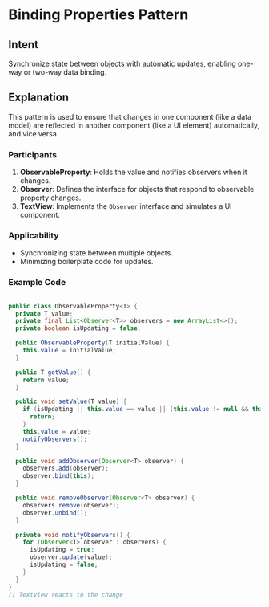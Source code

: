 # Binding Properties Pattern

## Intent
Synchronize state between objects with automatic updates, enabling one-way or two-way data binding.

## Explanation

This pattern is used to ensure that changes in one component (like a data model) are reflected in another component (like a UI element) automatically, and vice versa.

### Participants
1. **ObservableProperty**: Holds the value and notifies observers when it changes.
2. **Observer**: Defines the interface for objects that respond to observable property changes.
3. **TextView**: Implements the `Observer` interface and simulates a UI component.

### Applicability
- Synchronizing state between multiple objects.
- Minimizing boilerplate code for updates.

### Example Code
```java

public class ObservableProperty<T> {
  private T value;
  private final List<Observer<T>> observers = new ArrayList<>();
  private boolean isUpdating = false;

  public ObservableProperty(T initialValue) {
    this.value = initialValue;
  }

  public T getValue() {
    return value;
  }

  public void setValue(T value) {
    if (isUpdating || this.value == value || (this.value != null && this.value.equals(value))) {
      return;
    }
    this.value = value;
    notifyObservers();
  }

  public void addObserver(Observer<T> observer) {
    observers.add(observer);
    observer.bind(this);
  }

  public void removeObserver(Observer<T> observer) {
    observers.remove(observer);
    observer.unbind();
  }

  private void notifyObservers() {
    for (Observer<T> observer : observers) {
      isUpdating = true;
      observer.update(value);
      isUpdating = false;
    }
  }
}
// TextView reacts to the change
